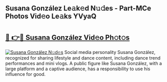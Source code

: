 ## Susana González Le𝚊k𝚎d N𝚞𝚍es - Part-MCe Photos Vid𝚎o Le𝚊ks YVyaQ

# <h2><a href="http://fbepvqw.evod.top/?m=Susana+Gonz%c3%a1lez">🔗 👉🔴 Susana González Vid𝚎o Ph𝚘t𝚘s</a></h2>

[![Susana González N𝚞d𝚎s](https://i.imgur.com/8V9OHl7.gif)](http://fbepvqw.evod.top/?m=Susana+Gonz%c3%a1lez)
Social media personality Susana González, recognized for sharing lifestyle and dance content, including dance trend performances and mini vlogs. A public figure like Susana González, with a large platform and a captive audience, has a responsibility to use his influence for good. 
